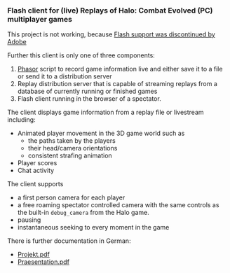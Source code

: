 ### Flash client for (live) Replays of Halo: Combat Evolved (PC) multiplayer games

This project is not working, because [Flash support was discontinued by Adobe](https://www.adobe.com/products/flashplayer/end-of-life.html)

Further this client is only one of three components:
1. [Phasor](https://haloapps.wordpress.com/) script to record game information live and either save it to a file or send it to a distribution server
2. Replay distribution server that is capable of streaming replays from a database of currently running or finished games
3. Flash client running in the browser of a spectator.
 

The client displays game information from a replay file or livestream including:
 - Animated player movement in the 3D game world such as
   - the paths taken by the players
   - their head/camera orientations
   - consistent strafing animation
 - Player scores
 - Chat activity

The client supports 
 - a first person camera for each player 
 - a free roaming spectator controlled camera with the same controls as the built-in `debug_camera` from the Halo game.
 - pausing
 - instantaneous seeking to every moment in the game

There is further documentation in German:
 - [Projekt.pdf](Projekt.pdf)
 - [Praesentation.pdf](Praesentation.pdf)